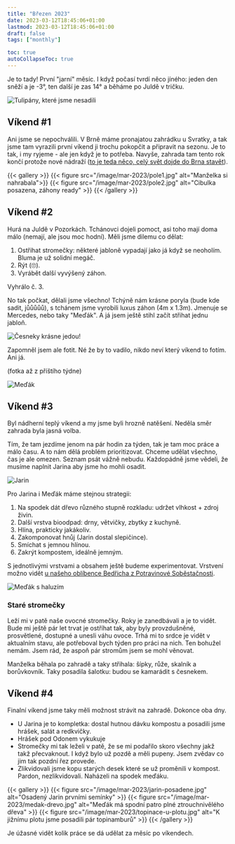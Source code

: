 ```yaml
---
title: "Březen 2023"
date: 2023-03-12T18:45:06+01:00
lastmod: 2023-03-12T18:45:06+01:00
draft: false
tags: ["monthly"]

toc: true
autoCollapseToc: true
---
```


Je to tady! První "jarní" měsíc. I když počasí tvrdí něco jíného: jeden den
sněží a je -3°, ten další je zas 14° a běháme po Juldě v tričku.

![Tulipány, které jsme nesadili](/image/mar-2023/tulipany.jpg)

<!--more-->

## Víkend #1

Ani jsme se nepochválili. V Brně máme pronajatou zahrádku u Svratky, a tak jsme
tam vyrazili první víkend ji trochu pokopčit a připravit na sezonu. Je to tak,
i my ryjeme - ale jen když je to potřeba. Navyše, zahrada tam tento rok končí
protože nové nádraží ([to je teda něco, celý svět dojde do Brna
stavět](https://kambrno.cz/novenadrazi/)).

{{< gallery >}}
  {{< figure src="/image/mar-2023/pole1.jpg" alt="Manželka si nahrabala">}}
  {{< figure src="/image/mar-2023/pole2.jpg" alt="Cibulka posazena, záhony ready" >}}
{{< /gallery >}}

## Víkend #2

Hurá na Juldě v Pozorkách. Tchánovci dojeli pomoct, asi toho mají doma málo
(nemají, ale jsou moc hodní). Měli jsme dilemu co dělat:
1. Ostřihat stromečky: některé jabloně vypadají jako já když se neoholím. Bluma
   je už solidní megáč.
2. Rýt (🙄).
3. Vyrábět další vyvýšený záhon.

Vyhrálo č. 3.

No tak počkat, dělali jsme všechno! Tchýně nám krásne poryla (bude kde sadit,
jůůůůů), s tchánem jsme vyrobili luxus záhon (4m x 1.3m). Jmenuje se Mercedes,
nebo taky "Meďák". A já jsem ještě stihl začít střihat jednu jabloň.

![Česneky krásne jedou!](/image/mar-2023/cesnek.jpg)

Zapomněl jsem ale fotit. Né že by to vadilo, nikdo neví který víkend to fotím. Ani já.

(fotka až z příštího týdne)

![Meďák](/image/mar-2023/medak-prazdny.jpg)

## Víkend #3

Byl nádherní teplý víkend a my jsme byli hrozně natěšení. Neděla směr zahrada
byla jasná volba.

Tím, že tam jezdíme jenom na pár hodin za týden, tak je tam moc práce a málo
času. A to nám dělá problém prioritizovat. Chceme udělat všechno, čas je ale
omezen. Seznam psát vážně nebudu. Každopádně jsme vědeli, že musíme naplnit
Jarina aby jsme ho mohli osadit.

![Jarin](/image/mar-2023/jarin-full.jpg)

Pro Jarina i Meďák máme stejnou strategii:
1. Na spodek dát dřevo různého stupně rozkladu: udržet vlhkost + zdroj živin.
2. Další vrstva bioodpad: drny, větvičky, zbytky z kuchyně.
3. Hlína, prakticky jakákoliv.
4. Zakomponovat hnůj (Jarin dostal slepičince).
5. Smíchat s jemnou hlínou.
6. Zakrýt kompostem, ideálně jemným.

S jednotlivými vrstvami a obsahem ještě budeme experimentovat. Vrstvení možno
vidět [u našeho oblíbence Bedřicha z Potravinové
Soběstačnosti](https://youtu.be/SQ-QCkW8sTU?t=53).

![Meďák s haluzím](/image/mar-2023/medak-haluze.jpg)

### Staré stromečky

Leží mi v patě naše ovocné stromečky. Roky je zanedbávali a je to vidět. Bude
mi ještě pár let trvat je ostříhat tak, aby byly provzdušněné, prosvětlené,
dostupné a unesli váhu ovoce. Trhá mi to srdce je vidět v aktualním stavu, ale
potřeboval bych týden pro práci na nich. Ten bohužel nemám. Jsem rád, že aspoň
pár stromům jsem se mohl věnovat.

Manželka běhala po zahradě a taky střihala: šípky, růže, skalník a borůvkovník.
Taky posadila šalotku: budou se kamarádit s česnekem.

## Víkend #4

Finalní víkend jsme taky měli možnost strávit na zahradě. Dokonce oba dny.

* U Jarina je to kompletka: dostal hutnou dávku kompostu a posadili jsme
  hrášek, salát a redkvičky.
* Hrášek pod Odonem vykukuje
* Stromečky mi tak leželi v patě, že se mi podařilo skoro všechny jakž takž
  přecvaknout. I když bylo už pozdě a měli pupeny. Jsem zvědav co jim tak
  pozdní řez provede.
* Zlikvidovali jsme kopu starých desek které se už proměnili v kompost. Pardon,
  nezlikvidovali. Naházeli na spodek meďáku.

{{< gallery >}}
  {{< figure src="/image/mar-2023/jarin-posadene.jpg" alt="Osadený Jarin prvními semínky" >}}
  {{< figure src="/image/mar-2023/medak-drevo.jpg" alt="Meďák má spodní patro plné ztrouchnivělého dřeva" >}}
  {{< figure src="/image/mar-2023/topinace-u-plotu.jpg" alt="K jižnímu plotu jsme posadili pár topinamburů" >}}
{{< /gallery >}}

Je úžasné vidět kolik práce se dá udělat za měsíc po víkendech.

